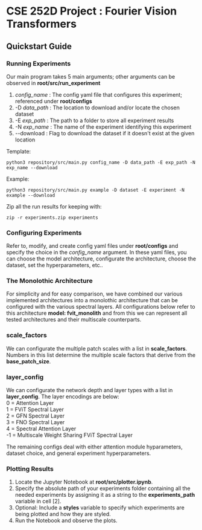 # CSE 252D Project : Fourier Vision Transformers

## Quickstart Guide

### Running Experiments 
Our main program takes 5 main arguments; other arguments can be observed in **root/src/run_experiment**
1. *config_name* : The config yaml file that configures this experiment; referenced under **root/configs**
2. -D *data_path* : The location to download and/or locate the chosen dataset
3. -E *exp_path* : The path to a folder to store all experiment results
4. -N *exp_name* : The name of the experiment identifying this experiment
5. --download : Flag to download the dataset if it doesn't exist at the given location 

Template:

    python3 repository/src/main.py config_name -D data_path -E exp_path -N exp_name --download

Example:

    python3 repository/src/main.py example -D dataset -E experiment -N example --download

Zip all the run results for keeping with:

    zip -r experiments.zip experiments

### Configuring Experiments
Refer to, modify, and create config yaml files under **root/configs** and specify the choice in the *config_name* argument.
In these yaml files, you can choose the model architecture, configurate the architecture, choose the dataset, set the hyperparameters, etc..

### The Monolothic Architecture
For simplicity and for easy comparison, we have combined our various implemented architectures into a monolothic architecture that can be configured with the various spectral layers.
All configurations below refer to this architecture **model: fvit_monolith** and from this we can represent all tested architectures and their multiscale counterparts.

### scale_factors
We can configurate the multiple patch scales with a list in **scale_factors**. Numbers in this list determine the multiple scale factors that derive from the **base_patch_size**.

### layer_config
We can configurate the network depth and layer types with a list in **layer_config**. The layer encodings are below: <br>
0 = Attention Layer <br>
1 = FViT Spectral Layer <br>
2 = GFN Spectral Layer <br>
3 = FNO Spectral Layer <br>
4 = Spectral Attention Layer <br>
-1 = Multiscale Weight Sharing FViT Spectral Layer <br>

The remaining configs deal with either attention module hyparameters, dataset choice, and general experiment hyperparameters. 

### Plotting Results
1. Locate the Jupyter Notebook at **root/src/plotter.ipynb**.
2. Specify the absolute path of your experiments folder containing all the needed experiments by assigning it as a string to the **experiments_path** variable in cell [2].
3. Optional: Include a **styles** variable to specify which experiments are being plotted and how they are styled. 
4. Run the Notebook and observe the plots.